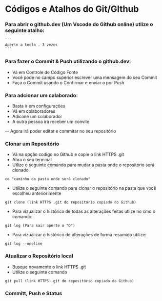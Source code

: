 # Códigos e Atalhos do Git/GIthub

### Para abrir o github.dev (Um Vscode do Github online) utlize o seguinte atalho:

    ```
    Aperte a tecla . 3 vezes
    ```
### Para fazer o Commit & Push utilizando o github.dev: 
 
* Vá em Controle de Código Fonte 
* Você pode no campo superior escrever uma mensagem do seu Commit
* Faça o Commit usando o Confirmar e enviar o por Push 

### Para adcionar um calaborado:

* Basta ir em configurações
* Vá em colaboradores
* Adicone um colaborador
* A outra pessoa irá receber um convite

-- Agora irá poder editar e commitar no seu repositório

### Clonar um Repositório

* Vá na opção codigo no Github e copie o link HTTPS .git
* Abra o seu terminal
* Utlize o seguinte comando para mudar a pasta onde o repositório será clonado
 ```
 cd "caminho da pasta onde será clonado"
 ```
 * Utilize o seguinte comando para clonar o repositório na pasta que você escolheu anteriorimente
 ```
 git clone (link HTTPS .git do repositório copiado do Github)
 ```
* Para vizualizar o histórico de todas as alterações feitas utlize no cmd o comando:
```
git log (Para sair aperte o "Q")
```
* Para vizualizar o histórico de alterações de forma resumido utilize:

```
git log --oneline
```

### Atualizar o Repositório local

* Busque novamente o link HTTPS .git
* Utilize o seguinte comando

```
git pull (link HTTPS .git do repositório copiado do Github)
```

### Committ, Push e Status